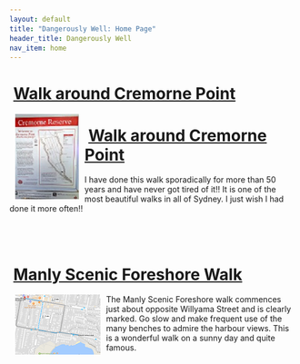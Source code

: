 ```yaml
---
layout: default
title: "Dangerously Well: Home Page"
header_title: Dangerously Well
nav_item: home
---
```





# [](#header-1)&nbsp;[Walk around Cremorne Point](\walks\walk_around_cremorne_point)


<a href="\assets\img\cremorne_point\WalkAroundCremornePoint.jpg"><img align="left" src="\assets\img\cremorne_point\WalkAroundCremornePoint_112_150.jpg" hspace="10" title="Cremorne Point Map"></a> 
# [](#header-1)&nbsp;[Walk around Cremorne Point](\walks\walk_around_cremorne_point)
I have done this walk sporadically for more than 50 years and have never got tired of it!! It is one of the most beautiful walks in all of Sydney. I just wish I had done it more often!!                                     
<br>
<br>
<br>

# [](#header-2)&nbsp;[Manly Scenic Foreshore Walk](\walks\manly_foreshore)


<a href="\assets\img\manly_foreshore\map_manly_foreshore_walk.png"><img align="left" src="\assets\img\manly_foreshore\map_manly_foreshore_walk_150_106.png" hspace="10" title="Manly Foreshore Map"></a> 
The Manly Scenic Foreshore walk commences just about opposite Willyama Street and is clearly marked. Go slow and make frequent use of the many benches to admire the harbour views. This is a wonderful walk on a sunny day and quite famous.
<br>
<br>
<br>

